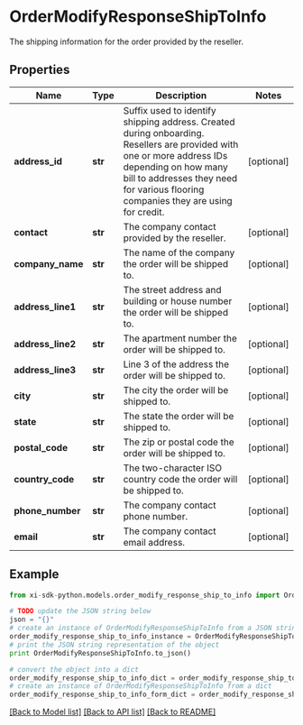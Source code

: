 # OrderModifyResponseShipToInfo

The shipping information for the order provided by the reseller.

## Properties

Name | Type | Description | Notes
------------ | ------------- | ------------- | -------------
**address_id** | **str** | Suffix used to identify shipping address. Created during onboarding. Resellers are provided with one or more address IDs depending on how many bill to addresses they need for various flooring companies they are using for credit. | [optional] 
**contact** | **str** | The company contact provided by the reseller. | [optional] 
**company_name** | **str** | The name of the company the order will be shipped to. | [optional] 
**address_line1** | **str** | The street address and building or house number the order will be shipped to. | [optional] 
**address_line2** | **str** | The apartment number the order will be shipped to. | [optional] 
**address_line3** | **str** | Line 3 of the address the order will be shipped to. | [optional] 
**city** | **str** | The city the order will be shipped to. | [optional] 
**state** | **str** | The state the order will be shipped to. | [optional] 
**postal_code** | **str** | The zip or postal code the order will be shipped to. | [optional] 
**country_code** | **str** | The two-character ISO country code the order will be shipped to. | [optional] 
**phone_number** | **str** | The company contact phone number. | [optional] 
**email** | **str** | The company contact email address. | [optional] 

## Example

```python
from xi-sdk-python.models.order_modify_response_ship_to_info import OrderModifyResponseShipToInfo

# TODO update the JSON string below
json = "{}"
# create an instance of OrderModifyResponseShipToInfo from a JSON string
order_modify_response_ship_to_info_instance = OrderModifyResponseShipToInfo.from_json(json)
# print the JSON string representation of the object
print OrderModifyResponseShipToInfo.to_json()

# convert the object into a dict
order_modify_response_ship_to_info_dict = order_modify_response_ship_to_info_instance.to_dict()
# create an instance of OrderModifyResponseShipToInfo from a dict
order_modify_response_ship_to_info_form_dict = order_modify_response_ship_to_info.from_dict(order_modify_response_ship_to_info_dict)
```
[[Back to Model list]](../README.md#documentation-for-models) [[Back to API list]](../README.md#documentation-for-api-endpoints) [[Back to README]](../README.md)


